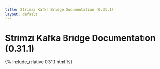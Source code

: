 ```yaml
---
title: Strimzi Kafka Bridge Documentation (0.31.1)
layout: default
---
```


<h1 >Strimzi Kafka Bridge Documentation (0.31.1)</h1>

{% include_relative 0.31.1.html %}
